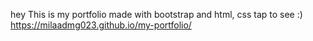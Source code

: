 hey
This is my portfolio made with bootstrap and html, css
tap to see :)
https://milaadmg023.github.io/my-portfolio/